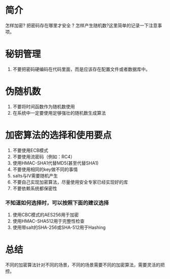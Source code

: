 # 简介
怎样加密? 把密码存在哪里才安全 ? 怎样产生随机数?这里简单的记录一下注意事项。

# 秘钥管理
1. 不要把密码硬编码在代码里面，而是应该存在配置文件或者数据库中。

# 伪随机数
1. 不要将时间函数作为随机数使用
2. 在系统中一定要使用足够强壮的随机数生成算法


# 加密算法的选择和使用要点
1. 不要使用ECB模式
2. 不要使用流密码（例如：RC4）
3. 使用HMAC-SHA1代替MD5(甚至代替SHA1)
4. 不要使用相同的key做不同的事情
5. salts与IV需要随机产生
6. 不要自己实现加密算法，尽量使用安全专家已经实现好的库
7. 不要依赖系统都保密性

### 不知道如何选择时，可以按照下面的建议选择
1. 使用CBC模式的AES256用于加密
2. 使用HMAC-SHA512用于完整性检查
3. 使用带salt的SHA-256或SHA-512用于Hashing

# 总结
不同的加密算法针对不同的场景，不同的场景需要不同的加密算法，需要灵活的把控。